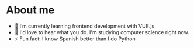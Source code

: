 # About me

- 🌱 I’m currently learning frontend development with VUE.js
- 💬 I'd love to hear what you do. I'm studying computer science right now.
- ⚡ Fun fact: I know Spanish better than I do Python
